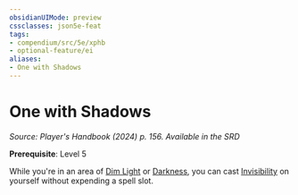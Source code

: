 ```yaml
---
obsidianUIMode: preview
cssclasses: json5e-feat
tags:
- compendium/src/5e/xphb
- optional-feature/ei
aliases:
- One with Shadows
---
```

# One with Shadows
*Source: Player's Handbook (2024) p. 156. Available in the <span title='Systems Reference Document (5.2)'>SRD</span>*  

**Prerequisite**: Level 5

While you're in an area of [Dim Light](/3-Mechanics/CLI/variant-rules/dim-light-xphb.md) or [Darkness](/3-Mechanics/CLI/variant-rules/darkness-xphb.md), you can cast [Invisibility](/3-Mechanics/CLI/spells/invisibility-xphb.md) on yourself without expending a spell slot.